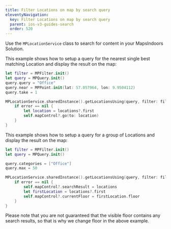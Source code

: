 ```yaml
---
title: Filter Locations on map by search query
eleventyNavigation:
  key: Filter Locations on map by search query
  parent: ios-v3-guides-search
  order: 520
---
```


Use the `MPLocationService` class to search for content in your MapsIndoors Solution.

This example shows how to setup a query for the nearest single best matching Location and display the result on the map:

```swift
let filter = MPFilter.init()
let query = MPQuery.init()
query.query = "Office"
query.near = MPPoint.init(lat: 57.057964, lon: 9.9504112)
query.take = 1

MPLocationService.sharedInstance().getLocationsUsing(query, filter: filter) { (locations, error) in
    if error == nil {
        let location = locations?.first
        self.mapControl?.go(to: location)
    }
}
```

This example shows how to setup a query for a group of Locations and display the result on the map:

```swift
let filter = MPFilter.init()
let query = MPQuery.init()

query.categories = ["Office"]
query.max = 50

MPLocationService.sharedInstance().getLocationsUsing(query, filter: filter) { (locations, error) in
    if error == nil {
        self.mapControl?.searchResult = locations
        let firstLocation = locations?.first
        self.mapControl?.currentFloor = firstLocation.floor
    }
}
```

Please note that you are not guaranteed that the visible floor contains any search results, so that is why we change floor in the above example.

